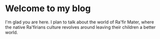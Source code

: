 # Welcome to my blog

I'm glad you are here. I plan to talk about the world of Ra'fir Mater, where the native Ra'firians culture revolves around leaving their children a better world.
